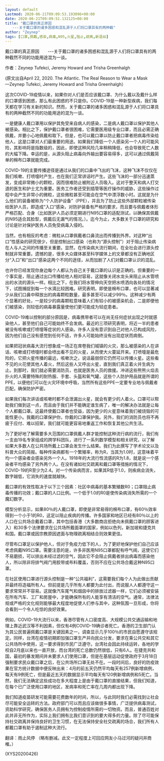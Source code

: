 ```yaml
---
layout: default
Lastmod: 2020-06-21T09:09:53.193096+00:00
date: 2020-06-21T09:09:51.132125+00:00
title: "戴口罩的真正原因
　　---关于戴口罩的诸多困惑和混乱源于人们将口罩具有的两种截"
author: "Zeynep"
tags: [口罩,佩戴,感染,病毒,N95,火星,阻止,疏离,新语丝]
---
```


戴口罩的真正原因　　---关于戴口罩的诸多困惑和混乱源于人们将口罩具有的两种截然不同的功能用途混为一谈。

作者：Zeynep Tufekci, Jeremy Howard and Trisha Greenhalgh

(原文出自April 22, 2020. The Atlantic. The Real Reason to Wear a Mask　　—Zeynep Tufekci, Jeremy Howard and Trisha Greenhalgh）

这次COVID-19疫情以来，如果你对人们是否应该戴口罩、为什么戴以及戴什么样的口罩感到困惑，那么有此困惑的不只是你。COVID-19是一种新型疾病，我们每天都在学习有关新的知识。然而，关于戴口罩的诸多困惑和混乱源于人们将口罩具有的两种截然不同的功能用途的混为一谈。

一是健康人戴口罩用以保护其免受来自病人的感染，二是病人戴口罩以保护其他人被感染。相比之下，保护戴口罩者很困难，它需要医用级专业口罩，而且必需正确佩戴，并要小心地佩戴和取下。但是，也可以戴口罩以防止戴口罩者把病毒传染给他人，这是口罩对人们最重要的用途。如果我们降低一个人感染另一个人的可能风险，其影响将是指数级的，因此，即使这种风险几率稍稍降低，也会导致死亡人数的大幅下降。幸运的是，从源头阻止病毒向外输出要容易得多，这可以通过佩戴简单的棉布口罩就能完成。

COVID-19的主要传播途径是通过从我们的口鼻中飞出的飞沫，这种飞沫不仅仅在我们咳嗽、打喷嚏时产生，也在我们正常讲话时产生。这些飞沫的一部分迅速蒸发，变成非常微小的颗粒，因而很难防止被附近人员吸入。这对于整天和病人打交道的医生和护士尤为重要。医务工作者还受到插管等医疗操作的威胁，这些操作过程中会产生非常小的微粒，这些微粒甚至可能会在空气中漂浮数小时。这就是为什么他们的装备被称为“个人防护设备”（PPE），并且为了防止这些外部颗粒被传染给医护人员，即造成“入口“感染，对防护装备有严格的要求，而且要与佩戴者体形严格匹配、合身（比如医护人员必须定期进行N95口罩的适配测试，以确保其佩戴的N95适合其脸型，佩戴后无漏气的情况。）。迄今为止，大多数关于口罩的研究和讨论是针对保护医务人员免受病毒入侵的。

当然，也有相反的考虑：微粒从口罩佩戴者口鼻流出而传播到外界。对这种“出口”性感染的研究很少，但是控制出口感染（也称为“源头控制”）对于阻止传染病在人与人之间的传播至关重要。显然，在传染病大流行期间，在全社会进行源头控制就非常重要。遗憾的是，很多大众媒体甚至科学媒体上的文章都没有正确地区分“入口”和“出口”感染这两个不同的途径，从而加剧了人们对戴口罩认识的混乱。

也许你已经发现你身边每个人都认为自己关于戴口罩的认识是正确的。但重要的一个事实是，阻止通过出口传播给他人相对容易，这就像关闭水龙头来阻止从水管喷出的水流的源头一样。相比之下，在我们将水管伸向天空把水喷洒向各处的情况下，试图捕捉到每一个水滴比较困难。研究表明，即使是棉布口罩，也可以显著减少从我们口鼻中释放出的病毒颗粒数量，最多甚至可以减少99％。这种减少有两个显著的好处，一是较少的病毒颗粒意味着人们有较小的被感染机会，二是即便他们被感染，则较低的病毒暴露量使他们更可能成为轻症患者。

COVID-19难以控制的部分原因是，病毒携带者可以在尚无任何症状出现之时就感染他人，甚至他们自己可能始终不会发病。最近的三项研究表明，将近一半的患者被没有咳嗽或打喷嚏等症状的人感染。许多人没有意识到自己对他人已构成风险，因为他们自己没有感觉到任何不适，许多人可能始终没有出现症状而病倒。

如果把冠状病毒大流行想象成一场正在席卷我们城镇的火灾，那么被感染的人在讲话、咳嗽或打喷嚏时都会喷出看不见的火星，从而使大火蔓延开来。打喷嚏是最危险的，它把火星传播的最远，咳嗽次之，说话最弱但它仍然可以传播火星。这些看不见的火花使其他人着火，然后这些人又呼出火星，直到我们真正着火并生病为止。到那时，我们就必需要消防员，也就是医务人员的救援。冲进这些熊熊火焰去扑火的人需要特殊的耐热服、手套、头盔和氧气罐，这些个人防护用品就是所谓的PPE，以便他们可以在火灾环境中呼吸，当然所有这些PPE一定要专业地与佩戴者匹配，确保防护严密。

如果我们每次讲话或咳嗽时都不会泄漏出火星，就会有更少的人着火。口罩可以帮助我们做到这一点，而且由于我们并不能确定谁生病了，唯一的解决办法就是让每个人都戴口罩。这最终使戴口罩者也受益，因为更少的火星意味着我们被烧毁的可能性更小。我戴的口罩保护你，你戴的口罩保护我。另外，我们的消防员也将不再疲于应付、难以招架，我们就可能更容易地重返工作和恢复其他公共生活。

为了更好地了解需要多大范围的口罩佩戴人群才能控制这种流行病的流行，我们有一支由19名专家组成的跨学科团队，进行了一系列数学模型和相关研究，以了解如果大多数人在公共场所戴上口罩会发生什么结果。我们为此撰写了学术论文以及科普大众的简报。每种传染病都有一个繁殖率，称为R，当其为1.0时，这意味着平均一个感染者会感染另外一个人。1918年的大流行性流感的R为1.8，就是说一个感染者平均感染了另外两个人。在没有诸如社交疏离和戴口罩等措施的情况下，COVID-19的R至少为2.4。对一个传染病而言，如果其R低于1.0，则疾病会消失，数字越低，它消失的速度就越快。

戴口罩的有效性取决于以下三个因素：社区中病毒的基本繁殖数R0；口罩阻止病毒传播的功效；戴口罩的人口比例。一个低于1.0的R0是使传染病消失所需的一个魔幻数字。

模型分析显示，如果80％的人戴口罩，即使是非常易得的棉布口罩，有60％效率得到一个小于1的R0，这足以阻止疾病的传播。许多国家和地区已经有80％以上的人口在公共场合戴着口罩，其中包括香港（大多数商店拒绝向未佩戴口罩的顾客进入）和30多个法律要求在公共场所戴面罩的国家，例如以色列，新加坡和捷克共和国。戴口罩或因宗教原因遮面与物理疏离相结合则效果更佳。

尽管布口罩足以保护他人，但对于免疫力低下的人，为了更好地保护他们自己应该考虑佩戴N95口罩。需要注意的是，许多非医用N95口罩都配有呼气阀，这使它们不易磨损，可以排出未经过滤的空气，因此它不会阻止佩戴者排出病毒而感染他人，所以除非将排气阀门用胶带或布料覆盖，否则不应在公共场合戴这种N95口罩。

在社区使用口罩进行源头控制是一种“公共福利”，这需要我们每个人为此做出贡献并最终将造福所有人。但前提是几乎所有人都要为此付出，而说服人人都遵守这一要求常常并不容易。这就像汽车尾气和烟囱中的排放过滤器一样，它们必须被安装在所有汽车、工厂和房屋中，才能确保所有的人能享有清洁的空气。通常，法律法规或严格的文化规则能够最大程度地促使人们参与其中，这种氛围一旦形成，你将会看到一个令人吃惊的良好效果。

例如，COVID-19大流行以来，香港尽管有人口密度高、大规模公共交通运输和地理上靠近武汉等不利因素，但仅有4例COVID-19确诊者死亡。香港的卫生部门认为其公民普遍佩戴口罩是关键因素之一，调查显示几乎100％的市民自愿遵守该规定。同样，台湾在疫情初期即加强口罩生产并向民众分发，要求在乘公共交和其它公共场所中使用，这一要求得到市民广泛遵守。台湾社会因此持续运转，各地的学校自2月底以来也一直开放，而台湾的死亡总数仍然很低，只有6人。在捷克共和国，最初的暴发期间并未要求人们使用口罩，但是在基层运动促使政府于3月18日强制要求民众戴口罩之后，在公共场所口罩无处不在。一段时间后，良好的防疫效果在官方统计数据中便反映出来：4月的前五天仍然平均每天有257例新增病例，每天有9例死亡，但是最近五天的数据显示平均每天有120例新增病例和5死亡。当然，我们无法确定这些成功在多大程度上是由于戴口罩的直接结果，但我们知道，在每个已广泛使用口罩的地区，发病率和死亡率在几周内都出现下降。

我们知道疫苗研发可能需要花费数年的时间，所以，与此同时我们必需找到让社会尽可能安全运转的方法。政府部门可以而且应该做很多事情，广泛提供病毒测试，资助科学研究，确保医务人员拥有为控制疫情所需的一切物资。而且，普通百姓对此并非无所作为，实际上我们拥有比我们意识到的要大得多的力量。除了尽可能保持社交疏离并保持良好的卫生习惯，在无法保持安全社交疏离的场合，我们所有人都戴口罩有助于遏制这种大流行。

翻译：雨止风停 （略有删减。此文一定程度上可回应网友小马过河的疑问并商榷。）

(XYS20200426)

